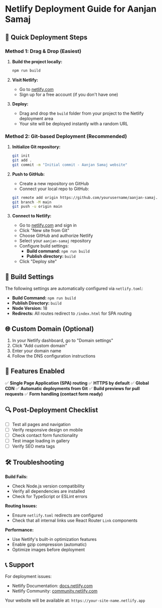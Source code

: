 # Netlify Deployment Guide for Aanjan Samaj

## 🚀 Quick Deployment Steps

### Method 1: Drag & Drop (Easiest)

1. **Build the project locally:**
   ```bash
   npm run build
   ```

2. **Visit Netlify:**
   - Go to [netlify.com](https://netlify.com)
   - Sign up for a free account (if you don't have one)

3. **Deploy:**
   - Drag and drop the `build` folder from your project to the Netlify deployment area
   - Your site will be deployed instantly with a random URL

### Method 2: Git-based Deployment (Recommended)

1. **Initialize Git repository:**
   ```bash
   git init
   git add .
   git commit -m "Initial commit - Aanjan Samaj website"
   ```

2. **Push to GitHub:**
   - Create a new repository on GitHub
   - Connect your local repo to GitHub:
   ```bash
   git remote add origin https://github.com/yourusername/aanjan-samaj.git
   git branch -M main
   git push -u origin main
   ```

3. **Connect to Netlify:**
   - Go to [netlify.com](https://netlify.com) and sign in
   - Click "New site from Git"
   - Choose GitHub and authorize Netlify
   - Select your `aanjan-samaj` repository
   - Configure build settings:
     - **Build command:** `npm run build`
     - **Publish directory:** `build`
   - Click "Deploy site"

## 🔧 Build Settings

The following settings are automatically configured via `netlify.toml`:

- **Build Command:** `npm run build`
- **Publish Directory:** `build`
- **Node Version:** 18
- **Redirects:** All routes redirect to `/index.html` for SPA routing

## 🌐 Custom Domain (Optional)

1. In your Netlify dashboard, go to "Domain settings"
2. Click "Add custom domain"
3. Enter your domain name
4. Follow the DNS configuration instructions

## 📱 Features Enabled

✅ **Single Page Application (SPA) routing**
✅ **HTTPS by default**
✅ **Global CDN**
✅ **Automatic deployments from Git**
✅ **Build previews for pull requests**
✅ **Form handling (contact form ready)**

## 🔍 Post-Deployment Checklist

- [ ] Test all pages and navigation
- [ ] Verify responsive design on mobile
- [ ] Check contact form functionality
- [ ] Test image loading in gallery
- [ ] Verify SEO meta tags

## 🛠️ Troubleshooting

**Build Fails:**
- Check Node.js version compatibility
- Verify all dependencies are installed
- Check for TypeScript or ESLint errors

**Routing Issues:**
- Ensure `netlify.toml` redirects are configured
- Check that all internal links use React Router `Link` components

**Performance:**
- Use Netlify's built-in optimization features
- Enable gzip compression (automatic)
- Optimize images before deployment

## 📞 Support

For deployment issues:
- Netlify Documentation: [docs.netlify.com](https://docs.netlify.com)
- Netlify Community: [community.netlify.com](https://community.netlify.com)

Your website will be available at: `https://your-site-name.netlify.app`
